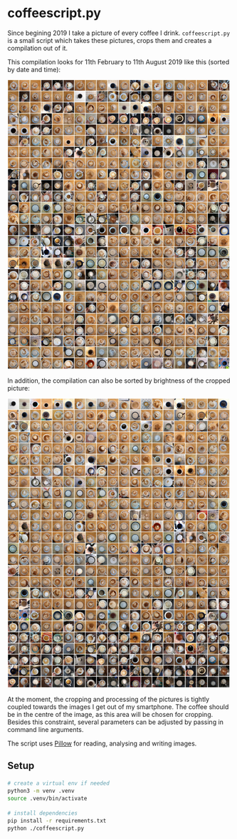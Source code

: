 # coffeescript.py

Since begining 2019 I take a picture of every coffee I drink. `coffeescript.py` is a small script which takes these pictures, crops them and creates a compilation out of it.

This compilation looks for 11th February to 11th August 2019 like this (sorted by date and time):

![Compilation sorted by date and time](examples/compilation_date_time.jpg)

In addition, the compilation can also be sorted by brightness of the cropped picture:

![Compilation sorted by date and time](examples/compilation_brightness.jpg)

At the moment, the cropping and processing of the pictures is tightly coupled towards the images I get out of my smartphone. The coffee should be in the centre of the image, as this area will be chosen for cropping. Besides this constraint, several parameters can be adjusted by passing in command line arguments.

The script uses [Pillow](https://pillow.readthedocs.io/en/stable/) for reading, analysing and writing images.

## Setup

```bash
# create a virtual env if needed
python3 -m venv .venv
source .venv/bin/activate

# install dependencies
pip install -r requirements.txt
python ./coffeescript.py
```
